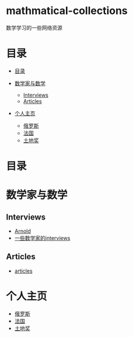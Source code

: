 # mathmatical-collections
数学学习的一些网络资源


# 目录
 
<!-- START_TOC -->
* [目录](#目录)
* [数学家与数学](#数学家与数学)
    * [Interviews](#Interview)
    * [Articles](#Articles)
    
    
* [个人主页](#个人主页)
    * [俄罗斯](#俄罗斯)
    * [法国](#法国)
    * [土地奖](#土地奖)










<!-- END_TOC -->


# 目录

# 数学家与数学

## Interviews

* [Arnold](http://www.pdmi.ras.ru/~arnsem/Arnold/)
* [一些数学家的interviews](https://www.ocf.berkeley.edu/~lekheng/interviews/)


## Articles

* [articles](http://irma.math.unistra.fr/~maudin/mathematiques.html)





# 个人主页

* [俄罗斯](#俄罗斯)
* [法国](#法国)
* [土地奖](#土地奖)











